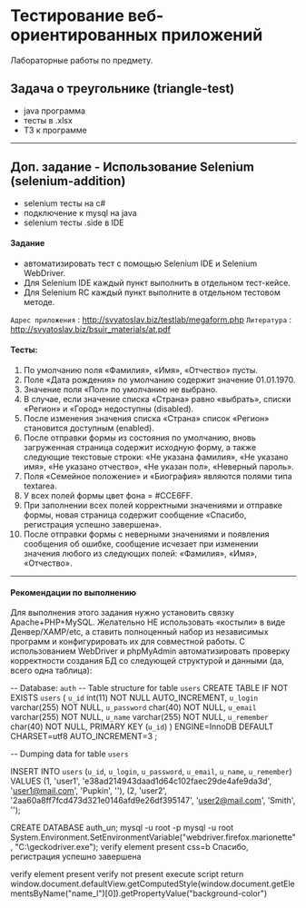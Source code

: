 # Тестирование веб-ориентированных приложений

Лабораторные работы по предмету.

## Задача о треугольнике (triangle-test)

* java программа
* тесты в .xlsx
* ТЗ к программе
---

## Доп. задание - Использование Selenium (selenium-addition)

* selenium тесты на с#
* подключение к mysql на java
* selenium тесты .side в IDE 

#### Задание

* автоматизировать тест с помощью Selenium IDE и Selenium WebDriver.
* Для Selenium IDE каждый пункт выполнить в отдельном тест-кейсе.
* Для Selenium RC каждый пункт выполните в отдельном тестовом методе.

`Адрес приложения` : <http://svyatoslav.biz/testlab/megaform.php>
`Литература` : <http://svyatoslav.biz/bsuir_materials/at.pdf>

#### Тесты:

1. По умолчанию поля «Фамилия», «Имя», «Отчество» пусты.
2. Поле «Дата рождения» по умолчанию содержит значение 01.01.1970.
3. Значение поля «Пол» по умолчанию не выбрано.
4. В случае, если значение списка «Страна» равно «выбрать», списки «Регион» и «Город» недоступны (disabled).
5. После изменения значения списка «Страна» список «Регион» становится доступным (enabled).
6. После отправки формы из состояния по умолчанию, вновь загруженная страница содержит исходную форму, а также следующие текстовые строки: «Не указана фамилия», «Не указано имя», «Не указано отчество», «Не указан пол», «Неверный пароль».
7. Поля «Семейное положение» и «Биография» являются полями типа textarea.
8. У всех полей формы цвет фона = #CCE6FF.
9. При заполнении всех полей корректными значениями и отправке формы, новая страница содержит сообщение «Спасибо, регистрация успешно завершена».
10. После отправки формы с неверными значениями и появления сообщения об ошибке, сообщение исчезает при изменении значения любого из следующих полей: «Фамилия», «Имя», «Отчество».

---

#### Рекомендации по выполнению

Для выполнения этого задания нужно установить связку Apache+PHP+MySQL.
Желательно НЕ использовать «костыли» в виде Денвер/XAMP/etc, а ставить
полноценный набор из независимых программ и конфигурировать их для
совместной работы.
С использованием WebDriver и phpMyAdmin автоматизировать проверку корректности создания БД со следующей структурой и данными (да, всего одна таблица):

   -- Database: `auth`
   -- Table structure for table `users`
   CREATE TABLE IF NOT EXISTS `users` (
     `u_id` int(11) NOT NULL AUTO_INCREMENT,
     `u_login` varchar(255) NOT NULL,
     `u_password` char(40) NOT NULL,
     `u_email` varchar(255) NOT NULL,
     `u_name` varchar(255) NOT NULL,
     `u_remember` char(40) NOT NULL,
     PRIMARY KEY (`u_id`)
   ) ENGINE=InnoDB DEFAULT CHARSET=utf8 AUTO_INCREMENT=3 ;

   -- Dumping data for table `users`


INSERT INTO `users` (`u_id`, `u_login`, `u_password`, `u_email`, `u_name`, `u_remember`) VALUES 
(1, 'user1', 'e38ad214943daad1d64c102faec29de4afe9da3d', 'user1@mail.com', 'Pupkin', ''), 
(2, 'user2', '2aa60a8ff7fcd473d321e0146afd9e26df395147', 'user2@mail.com', 'Smith', '');


CREATE DATABASE auth_un;
mysql -u root -p
mysql -u root
System.Environment.SetEnvironmentVariable("webdriver.firefox.marionette", "C:\\geckodriver.exe");
verify element present
css=b
Спасибо, регистрация успешно завершена

verify element present
verify not present
execute script
return window.document.defaultView.getComputedStyle(window.document.getElementsByName("name_l")[0]).getPropertyValue("background-color")
